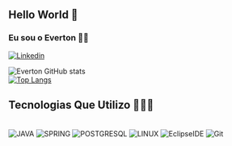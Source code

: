 ## Hello World 👋

### Eu sou o Everton 🙋‍♂️

[![Linkedin](https://img.shields.io/badge/LinkedIn-0077B5?style=for-the-badge&logo=linkedin&logoColor=white)](https://www.linkedin.com/in/everton--souza/)

![Everton GitHub stats](https://github-readme-stats.vercel.app/api?username=souza-everton&show_icons=true&theme=tokyonight)<br>
[![Top Langs](https://github-readme-stats.vercel.app/api/top-langs/?username=souza-everton)](https://github.com/anuraghazra/github-readme-stats)

## Tecnologias Que Utilizo 👨🏻‍💻

<div style="display: inline_block"><br/>
  <img align="center" alt="JAVA" src="https://img.shields.io/badge/Java-ED8B00?style=for-the-badge&logo=java&logoColor=white"/>
  <img align="center" alt="SPRING" src="https://img.shields.io/badge/Spring-6DB33F?style=for-the-badge&logo=spring&logoColor=white"/>
  <img align="center" alt="POSTGRESQL" src="https://img.shields.io/badge/PostgreSQL-316192?style=for-the-badge&logo=postgresql&logoColor=white"/>
  <img align="center" alt="LINUX" src="https://img.shields.io/badge/Linux-FCC624?style=for-the-badge&logo=linux&logoColor=black"/>
  <img align="center" alt="EclipseIDE" src="https://img.shields.io/badge/Eclipse-2C2255?style=for-the-badge&logo=eclipse&logoColor=white"/>
  <img align="center" alt="Git" src="https://img.shields.io/badge/GIT-E44C30?style=for-the-badge&logo=git&logoColor=white"/>
  
</div>
